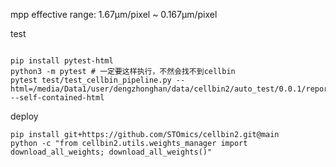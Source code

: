 mpp effective range: 1.67μm/pixel ~ 0.167μm/pixel

test
```shell

pip install pytest-html
python3 -m pytest # 一定要这样执行，不然会找不到cellbin
pytest test/test_cellbin_pipeline.py --html=/media/Data1/user/dengzhonghan/data/cellbin2/auto_test/0.0.1/report/0.01.html --self-contained-html
```

deploy
```shell
pip install git+https://github.com/STOmics/cellbin2.git@main
python -c "from cellbin2.utils.weights_manager import download_all_weights; download_all_weights()"
```

